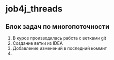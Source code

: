 # job4j_threads 

## Блок задач по многопоточности

1. В курсе производилась работа с ветками git
2. Создание ветки из IDEA
3. Добавление изменений в последний коммит
4. 